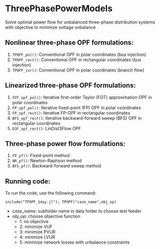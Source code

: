 # ThreePhasePowerModels
Solve optimal power flow for unbalanced three-phase distribution systems with objective to minimize voltage unbalance

## Nonlinear three-phase OPF formulations:
1. `TPOPF_pol()`: Conventional OPF in polar coordinates (bus injection) 
2. `TPOPF_rect()`: Conventional OPF in rectangular coordinates (bus injection) 
3. `TPOPF_ivr()`: Conventional OPF in polar coordinates (branch flow) 

## Linearized three-phase OPF formulations:
1. `FOT_opf_pol()`: Iterative first-order Taylor (FOT) approximation OPF in polar coordinates 
2. `FP_opf_pol()`: Iterative fixed-point (FP) OPF in polar coordinates 
3. `FP_opf_rect()`: Iterative FP-OPF in rectangular coordinates 
4. `BFS_opf_rect()`: Iterative backward-forward sweep (BFS) OPF in rectangular coordinates 
4. `D3F_opf_rect()`: LinDist3Flow OPF 

## Three-phase power flow formulations:
1. `FP_pf()`: Fixed-point method
1. `NR_pf()`: Newton-Raphson method
1. `BFS_pf()`: Backward-forward sweep method

## Running code:
To run the code, use the following command:
```@example overview
include("TPOPF_1day.jl"); TPOPF("case_name",obj_op)
``` 
   - *case_name*: subfolder name in data folder to choose test feeder
   - *obj_op*: choose objective function 
     - 1: no objective
     - 2: minimize VUF
	 - 3: minimize PVUR
	 - 4: minimize LVUR
	 - 5: minimize network losses with unbalance constraints


   

